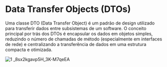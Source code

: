 # Data Transfer Objects (DTOs) 

Uma classe DTO (Data Transfer Object) é um padrão de design utilizado para transferir dados entre subsistemas de um software. O conceito principal por trás dos DTOs é encapsular os dados em objetos simples, reduzindo o número de chamadas de método (especialmente em interfaces de rede) e centralizando a transferência de dados em uma estrutura compacta e otimizada.

![1 _8sx2kgavp5H_3K-M7qeEA](https://github.com/Herysson/Programacao-Para-Web-Java-Spring/assets/7634437/7c4e643a-d24b-449c-92dc-405460474b27)



